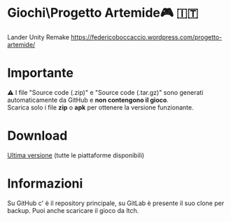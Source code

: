 # Giochi\Progetto Artemide🎮 🇮🇹
Lander Unity Remake
https://federicoboccaccio.wordpress.com/progetto-artemide/

# Importante
⚠️ I file "Source code (.zip)" e "Source code (.tar.gz)" sono generati automaticamente da GitHub e **non contengono il gioco**.  
Scarica solo i file **zip** o **apk** per ottenere la versione funzionante.

# Download
[Ultima versione](https://github.com/FedericoBoccaccioPersonale/Giochi-Progetto-Artemide/releases/latest) (tutte le piattaforme disponibili)

# Informazioni
Su GitHub c' è il repository principale, su GitLab è presente il suo clone per backup.
Puoi anche scaricare il gioco da Itch.

